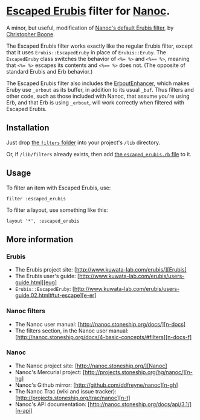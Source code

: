 # [Escaped Erubis][e-er] filter for [Nanoc][].

A minor, but useful, modification of [Nanoc's default Erubis filter][n-er], by [Christopher Boone][hpm].

The Escaped Erubis filter works exactly like the regular Erubis filter, except that it uses `Erubis::EscapedEruby` in place of `Erubis::Eruby`. The `EscapedEruby` class switches the behavior of `<%= %>` and `<%== %>`, meaning that `<%= %>` escapes its contents and `<%== %>` does not. (The opposite of standard Erubis and Erb behavior.)

The Escaped Erubis filter also includes the [ErboutEnhancer][erbout], which makes Eruby use `_erbout` as its buffer, in addition to its usual `_buf`. Thus filters and other code, such as those included with Nanoc, that assume you're using Erb, and that Erb is using `_erbout`, will work correctly when filtered with Escaped Erubis.


## Installation

Just drop [the `filters` folder][filters] into your project's `/lib` directory.

Or, if `/lib/filters` already exists, then add [the `escaped_erubis.rb` file][ee-f] to it.


## Usage

To filter an item with Escaped Erubis, use:

    filter :escaped_erubis

To filter a layout, use something like this:

    layout '*', :escaped_erubis


## More information

### Erubis

* The Erubis project site: [http://www.kuwata-lab.com/erubis/][Erubis]
* The Erubis user's guide: [http://www.kuwata-lab.com/erubis/users-guide.html][eug]
* `Erubis::EscapedEruby`: [http://www.kuwata-lab.com/erubis/users-guide.02.html#tut-escape][e-er]


### Nanoc filters

* The Nanoc user manual: [http://nanoc.stoneship.org/docs/][n-docs]
* The filters section, in the Nanoc user manual: [http://nanoc.stoneship.org/docs/4-basic-concepts/#filters][n-docs-f]


### Nanoc

* The Nanoc project site: [http://nanoc.stoneship.org/][Nanoc]
* Nanoc's Mercurial project: [http://projects.stoneship.org/hg/nanoc/][n-hg]
* Nanoc's Github mirror: [http://github.com/ddfreyne/nanoc][n-gh]
* The Nanoc Trac (wiki and issue tracker): [http://projects.stoneship.org/trac/nanoc][n-t]
* Nanoc's API documentation: [http://nanoc.stoneship.org/docs/api/3.1/][n-api]



[hpm]: http://hypsometry.com
[e-er]: http://www.kuwata-lab.com/erubis/users-guide.02.html#tut-escape
[Nanoc]: http://nanoc.stoneship.org/
[n-er]: http://nanoc.stoneship.org/docs/api/3.1/Nanoc3/Filters/Erubis.html
[filters]: http://github.com/cboone/nanoc-escaped-erubis/tree/master/filters/
[ee-f]: http://github.com/cboone/nanoc-escaped-erubis/tree/master/filters/escaped_erubis.rb
[n-gh]: http://github.com/ddfreyne/nanoc
[n-docs-f]: http://nanoc.stoneship.org/docs/4-basic-concepts/#filters
[n-docs]: http://nanoc.stoneship.org/docs/
[n-hg]: http://projects.stoneship.org/hg/nanoc/
[n-t]: http://projects.stoneship.org/trac/nanoc
[n-api]: http://nanoc.stoneship.org/docs/api/3.1/
[Erubis]: http://www.kuwata-lab.com/erubis/
[eug]: http://www.kuwata-lab.com/erubis/users-guide.html
[erbout]: http://www.kuwata-lab.com/erubis/users-guide.03.html#erbout-enhancer